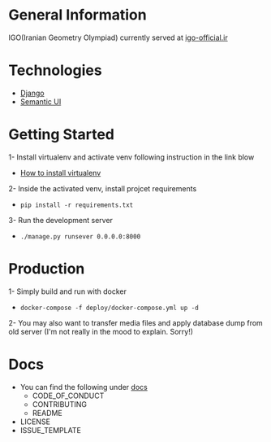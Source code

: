# General Information
  IGO(Iranian Geometry Olympiad)
  currently served at [igo-official.ir](https://igo-official.ir)

# Technologies
  * [Django](https://github.com/django/django)
  * [Semantic UI](https://github.com/Semantic-Org/Semantic-UI)

# Getting Started
1- Install virtualenv and activate venv following instruction in the link blow
  * [How to install virtualenv](https://gist.github.com/Geoyi/d9fab4f609e9f75941946be45000632b)

2- Inside the activated venv, install projcet requirements
  * `pip install -r requirements.txt`

3- Run the development server
  * `./manage.py runsever 0.0.0.0:8000`

# Production
1- Simply build and run with docker
  * `docker-compose -f deploy/docker-compose.yml up -d`

2- You may also want to transfer media files and apply database dump from old server
  (I'm not really in the mood to explain. Sorry!)

# Docs
  * You can find the following under [docs](https://github.com/mrtaalebi/sitigo/tree/master/docs)
    * CODE_OF_CONDUCT
    * CONTRIBUTING
    * README
  * LICENSE
  * ISSUE_TEMPLATE

